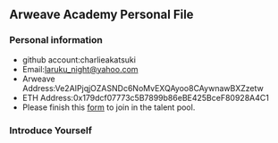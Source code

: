 ## Arweave Academy Personal File

### Personal information

- github account:charlieakatsuki   
- Email:laruku_night@yahoo.com
- Arweave Address:Ve2AIPjqjOZASNDc6NoMvEXQAyoo8CAywnawBXZzetw
- ETH Address:0x179dcf07773c5B7899b86eBE425BceF80928A4C1
- Please finish this [form](https://docs.google.com/forms/d/e/1FAIpQLSfWA5fIIcBgmRppm3jNz5vmf9Mai_QMVil-2pO4r7YKn_Zhtw/viewform?usp=sf_link) to join in the talent pool.

### Introduce Yourself
